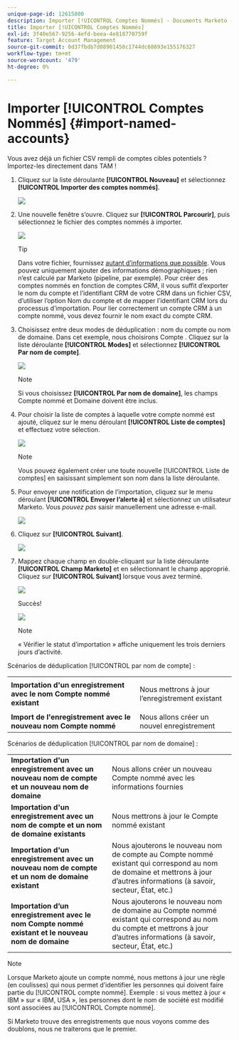 ```yaml
---
unique-page-id: 12615800
description: Importer [!UICONTROL Comptes Nommés] - Documents Marketo - Documentation Du Produit
title: Importer [!UICONTROL Comptes Nommés]
exl-id: 3f40e567-9256-4efd-beea-4e818770759f
feature: Target Account Management
source-git-commit: 0d37fbdb7d08901458c1744dc68893e155176327
workflow-type: tm+mt
source-wordcount: '479'
ht-degree: 0%

---
```


# Importer [!UICONTROL Comptes Nommés] {#import-named-accounts}

Vous avez déjà un fichier CSV rempli de comptes cibles potentiels ? Importez-les directement dans TAM !

1. Cliquez sur la liste déroulante **[!UICONTROL Nouveau]** et sélectionnez **[!UICONTROL Importer des comptes nommés]**.

   ![](assets/inaone.png)

1. Une nouvelle fenêtre s’ouvre. Cliquez sur **[!UICONTROL Parcourir]**, puis sélectionnez le fichier des comptes nommés à importer.

   ![](assets/inatwo.png)

   >[!TIP]
   >
   >Dans votre fichier, fournissez [autant d’informations que possible](/help/marketo/product-docs/target-account-management/target/named-accounts/named-account-overview.md#named-account-attributes). Vous pouvez uniquement ajouter des informations démographiques ; rien n’est calculé par Marketo (pipeline, par exemple). Pour créer des comptes nommés en fonction de comptes CRM, il vous suffit d’exporter le nom du compte et l’identifiant CRM de votre CRM dans un fichier CSV, d’utiliser l’option Nom du compte et de mapper l’identifiant CRM lors du processus d’importation. Pour lier correctement un compte CRM à un compte nommé, vous devez fournir le nom exact du compte CRM.

1. Choisissez entre deux modes de déduplication : nom du compte ou nom de domaine. Dans cet exemple, nous choisirons Compte . Cliquez sur la liste déroulante **[!UICONTROL Modes]** et sélectionnez **[!UICONTROL Par nom de compte]**.

   ![](assets/inathree.png)

   >[!NOTE]
   >
   >Si vous choisissez **[!UICONTROL Par nom de domaine]**, les champs Compte nommé et Domaine doivent être inclus.

1. Pour choisir la liste de comptes à laquelle votre compte nommé est ajouté, cliquez sur le menu déroulant **[!UICONTROL Liste de comptes]** et effectuez votre sélection.

   ![](assets/inafour.png)

   >[!NOTE]
   >
   >Vous pouvez également créer une toute nouvelle [!UICONTROL Liste de comptes] en saisissant simplement son nom dans la liste déroulante.

1. Pour envoyer une notification de l’importation, cliquez sur le menu déroulant **[!UICONTROL Envoyer l’alerte à]** et sélectionnez un utilisateur Marketo. Vous _pouvez pas_ saisir manuellement une adresse e-mail.

   ![](assets/inafive-2.png)

1. Cliquez sur **[!UICONTROL Suivant]**.

   ![](assets/inasix-2.png)

1. Mappez chaque champ en double-cliquant sur la liste déroulante **[!UICONTROL Champ Marketo]** et en sélectionnant le champ approprié. Cliquez sur **[!UICONTROL Suivant]** lorsque vous avez terminé.

   ![](assets/inaseven.png)

   Succès!

   ![](assets/inanine.png)

   >[!NOTE]
   >
   >« Vérifier le statut d’importation » affiche uniquement les trois derniers jours d’activité.

Scénarios de déduplication [!UICONTROL par nom de compte] :

<table> 
 <tbody> 
  <tr> 
   <td><strong>Importation d'un enregistrement avec le nom <span class="uicontrol">Compte nommé</span> existant</strong></td> 
   <td><p>Nous mettrons à jour l’enregistrement existant</p></td> 
  </tr> 
  <tr> 
   <td><strong>Import de l'enregistrement avec le nouveau nom <span class="uicontrol">Compte nommé</span></strong></td> 
   <td>Nous allons créer un nouvel enregistrement</td> 
  </tr> 
 </tbody> 
</table>

Scénarios de déduplication [!UICONTROL par nom de domaine] :

<table> 
 <tbody> 
  <tr> 
   <td><strong>Importation d'un enregistrement avec un nouveau nom de compte et un nouveau nom de domaine</strong></td> 
   <td>Nous allons créer un nouveau <span class="uicontrol">Compte nommé</span> avec les informations fournies</td> 
  </tr> 
  <tr> 
   <td><strong>Importation d'un enregistrement avec un nom de compte et un nom de domaine existants</strong></td> 
   <td>Nous mettrons à jour le <span class="uicontrol">Compte nommé</span> existant</td> 
  </tr> 
   <tr> 
   <td><strong>Importation d'un enregistrement avec un nouveau nom de compte et un nom de domaine existant</strong></td> 
   <td>Nous ajouterons le nouveau nom de compte au <span class="uicontrol">Compte nommé</span> existant qui correspond au nom de domaine et mettrons à jour d’autres informations (à savoir, secteur, État, etc.)</td> 
  </tr> 
  <tr> 
   <td><strong>Importation d’un enregistrement avec le nom <span class="uicontrol">Compte nommé</span> existant et le nouveau nom de domaine</strong></td> 
   <td>Nous ajouterons le nouveau nom de domaine au <span class="uicontrol">Compte nommé</span> existant qui correspond au nom du compte et mettrons à jour d’autres informations (à savoir, secteur, État, etc.)</td> 
  </tr> 
 </tbody> 
</table>

>[!NOTE]
>
>Lorsque Marketo ajoute un compte nommé, nous mettons à jour une règle (en coulisses) qui nous permet d’identifier les personnes qui doivent faire partie du [!UICONTROL compte nommé]. Exemple : si vous mettez à jour « IBM » sur « IBM, USA », les personnes dont le nom de société est modifié sont associées au [!UICONTROL Compte nommé].

Si Marketo trouve des enregistrements que nous voyons comme des doublons, nous ne traiterons que le premier.
